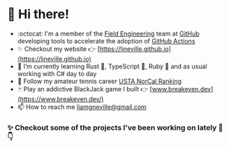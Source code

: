 # 👋 Hi there! 

- :octocat: I'm a member of the [Field Engineering](https://github.com/orgs/github/teams/field-engineering) team at [GitHub](http://github.com/github) developing tools to accelerate the adoption of [GitHub Actions](https://github.com/features/actions)
- ✨ Checkout my website 👉 [https://lineville.github.io](https://lineville.github.io)
- 🔭 I’m currently learning Rust 🦀, TypeScript 💙, Ruby 💎 and as usual working with C# day to day
- 🎾 Follow my amateur tennis career [USTA NorCal Ranking]([https://www.usta.com/en/home/play/rankings.html#?ntrp-matchFormat=SINGLES&ntrp-rankListGender=M&ntrp-ntrpPlayerLevel=level_4_0&ntrp-sectionCode=S50&searchText=Liam%20Neville&junior-publishDate=2022-10-26&family-publishDate=2022-10-26&adult-publishDate=2022-10-26#tab=ntrp](https://www.usta.com/en/home/play/rankings.html#?ntrp-matchFormat=SINGLES&ntrp-ntrpPlayerLevel=level_4_0&ntrp-rankListGender=M&ntrp-searchText=Liam%20Neville&ntrp-sectionCode=S50#tab=ntrp))
- 🃏 Play an addictive BlackJack game I built 👉 [www.breakeven.dev](https://www.breakeven.dev/)
- 📫 How to reach me [liamgneville@gmail.com](mailto:liamgneville@gmail.com)

### ✨ Checkout some of the projects I've been working on lately 👀 👇

